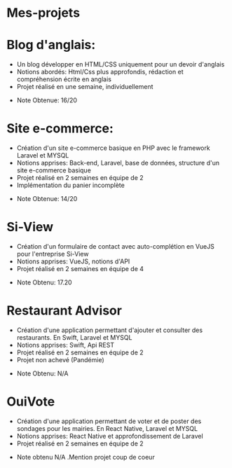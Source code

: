 # Mes-projets

# Blog d'anglais: 

* Un blog développer en HTML/CSS uniquement pour un devoir d'anglais
* Notions abordés: Html/Css plus approfondis, rédaction et compréhension écrite en anglais
* Projet réalisé en une semaine, individuellement
- Note Obtenue: 16/20

# Site e-commerce:

* Création d'un site e-commerce basique en PHP avec le framework Laravel et MYSQL
* Notions apprises: Back-end, Laravel, base de données, structure d'un site e-commerce basique
* Projet réalisé en 2 semaines en équipe de 2
* Implémentation du panier incomplète
- Note Obtenue: 14/20

# Si-View

* Création d'un formulaire de contact avec auto-complétion en VueJS pour l'entreprise Si-View
* Notions apprises: VueJS, notions d'API 
* Projet réalisé en 2 semaines en équipe de 4
- Note Obtenu: 17.20

# Restaurant Advisor

* Création d'une application permettant d'ajouter et consulter des restaurants. En Swift, Laravel et MYSQL
* Notions apprises: Swift, Api REST
* Projet réalisé en 2 semaines en équipe de 2
* Projet non achevé (Pandémie)
- Note Obtenu: N/A 

# OuiVote

* Création d'une application permettant de voter et de poster des sondages pour les mairies. En React Native, Laravel et MYSQL
* Notions apprises: React Native et approfondissement de Laravel 
* Projet réalisé en 2 semaines en équipe de 2
- Note obtenu N/A .Mention projet coup de coeur
